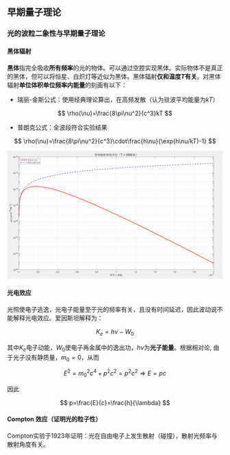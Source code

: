 ## 早期量子理论
### 光的波粒二象性与早期量子理论
#### 黑体辐射
**黑体**指完全吸收**所有频率**的光的物体。可以通过空腔实现黑体。实际物体不是真正的黑体，但可以将恒星、白炽灯等近似为黑体。黑体辐射**仅和温度$T$有关**。对黑体辐射**单位体积单位频率内能量**的刻画有以下：
- 瑞丽-金斯公式：使用经典理论算出，在高频发散（认为驻波平均能量为$kT$）

$$
\rho(\nu)=\frac{8\pi\nu^2}{c^3}kT
$$

- 普朗克公式：全波段符合实验结果

$$
\rho(\nu)=\frac{8\pi\nu^2}{c^3}\cdot\frac{h\nu}{\exp(h\nu/kT)-1}
$$

![alt text](assets/image-56.png)

#### 光电效应

光照使电子逃逸，光电子能量至于光的频率有关，且没有时间延迟，因此波动说不能解释光电效应。爱因斯坦解释为：

$$
K_e = h\nu - W_0
$$

其中$K_e$电子动能，$W_0$使电子再金属中的逸出功，$h\nu$为**光子能量**。根据相对论, 由于光子没有静质量，$m_0=0$，从而

$$
E^2=m_0^2c^4+p^2c^2=p^2c^2\Rightarrow E=pc
$$

因此

$$
p=\frac{E}{c}=\frac{h}{\lambda}
$$

#### Compton 效应（证明光的粒子性）

Compton实验于1923年证明：光在自由电子上发生散射（碰撞），散射光频率与散射角度有关。